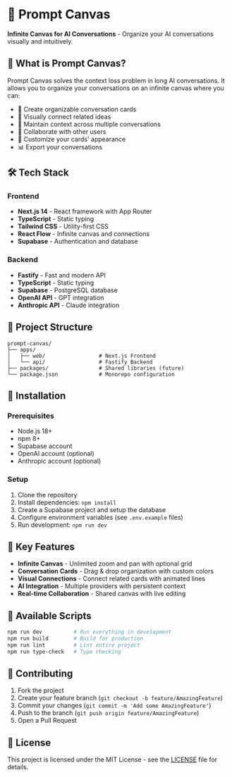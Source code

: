 # 🎨 Prompt Canvas

**Infinite Canvas for AI Conversations** - Organize your AI conversations visually and intuitively.

## 🚀 What is Prompt Canvas?

Prompt Canvas solves the context loss problem in long AI conversations. It allows you to organize your conversations on an infinite canvas where you can:

- 📝 Create organizable conversation cards
- 🔗 Visually connect related ideas
- 🎯 Maintain context across multiple conversations
- 👥 Collaborate with other users
- 🎨 Customize your cards' appearance
- 📊 Export your conversations

## 🛠️ Tech Stack

### Frontend
- **Next.js 14** - React framework with App Router
- **TypeScript** - Static typing
- **Tailwind CSS** - Utility-first CSS
- **React Flow** - Infinite canvas and connections
- **Supabase** - Authentication and database

### Backend
- **Fastify** - Fast and modern API
- **TypeScript** - Static typing
- **Supabase** - PostgreSQL database
- **OpenAI API** - GPT integration
- **Anthropic API** - Claude integration

## 📁 Project Structure

```
prompt-canvas/
├── apps/
│   ├── web/                 # Next.js Frontend
│   └── api/                 # Fastify Backend
├── packages/                # Shared libraries (future)
└── package.json             # Monorepo configuration
```

## 🚀 Installation

### Prerequisites
- Node.js 18+
- npm 8+
- Supabase account
- OpenAI account (optional)
- Anthropic account (optional)

### Setup
1. Clone the repository
2. Install dependencies: `npm install`
3. Create a Supabase project and setup the database
4. Configure environment variables (see `.env.example` files)
5. Run development: `npm run dev`

## 🎯 Key Features

- **Infinite Canvas** - Unlimited zoom and pan with optional grid
- **Conversation Cards** - Drag & drop organization with custom colors
- **Visual Connections** - Connect related cards with animated lines
- **AI Integration** - Multiple providers with persistent context
- **Real-time Collaboration** - Shared canvas with live editing

## 🔧 Available Scripts

```bash
npm run dev          # Run everything in development
npm run build        # Build for production
npm run lint         # Lint entire project
npm run type-check   # Type checking
```

## 🤝 Contributing

1. Fork the project
2. Create your feature branch (`git checkout -b feature/AmazingFeature`)
3. Commit your changes (`git commit -m 'Add some AmazingFeature'`)
4. Push to the branch (`git push origin feature/AmazingFeature`)
5. Open a Pull Request

## 📄 License

This project is licensed under the MIT License - see the [LICENSE](./LICENSE) file for details.
